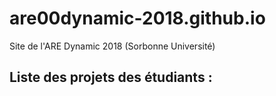 # are00dynamic-2018.github.io
Site de l'ARE Dynamic 2018 (Sorbonne Université)


## Liste des projets des étudiants :
